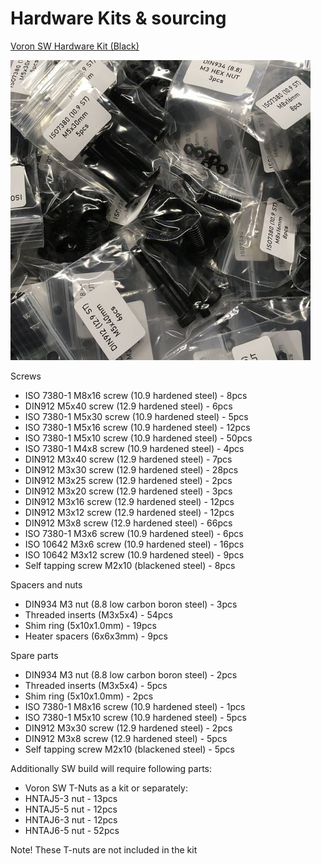 # Hardware Kits & sourcing 

[Voron SW Hardware Kit (Black)](https://lecktor.com/en/voron-sw/489-voron-sw-hardware-kit-black.html "VRN-SW-HRDWR-KIT")

![-]( ../images/VRN-SW-HRDWR-KIT.jpg)

Screws
  * ISO 7380-1 M8x16 screw (10.9 hardened steel) - 8pcs
  * DIN912 M5x40 screw (12.9 hardened steel) - 6pcs
  * ISO 7380-1 M5x30 screw (10.9 hardened steel) - 5pcs
  * ISO 7380-1 M5x16 screw (10.9 hardened steel) - 12pcs
  * ISO 7380-1 M5x10 screw (10.9 hardened steel) - 50pcs
  * ISO 7380-1 M4x8 screw (10.9 hardened steel) - 4pcs
  * DIN912 M3x40 screw (12.9 hardened steel) - 7pcs
  * DIN912 M3x30 screw (12.9 hardened steel) - 28pcs
  * DIN912 M3x25 screw (12.9 hardened steel) - 2pcs
  * DIN912 M3x20 screw (12.9 hardened steel) - 3pcs
  * DIN912 M3x16 screw (12.9 hardened steel) - 12pcs
  * DIN912 M3x12 screw (12.9 hardened steel) - 12pcs
  * DIN912 M3x8 screw (12.9 hardened steel) - 66pcs
  * ISO 7380-1 M3x6 screw (10.9 hardened steel) - 6pcs
  * ISO 10642 M3x6 screw (10.9 hardened steel) - 16pcs
  * ISO 10642 M3x12 screw (10.9 hardened steel) - 9pcs
  * Self tapping screw M2x10 (blackened steel) - 8pcs

Spacers and nuts
  * DIN934 M3 nut (8.8 low carbon boron steel) - 3pcs
  * Threaded inserts (M3x5x4) - 54pcs
  * Shim ring (5x10x1.0mm) - 19pcs
  * Heater spacers (6x6x3mm) - 9pcs

Spare parts
  * DIN934 M3 nut (8.8 low carbon boron steel) - 2pcs
  * Threaded inserts (M3x5x4) - 5pcs
  * Shim ring (5x10x1.0mm) - 2pcs
  * ISO 7380-1 M8x16 screw (10.9 hardened steel) - 1pcs
  * ISO 7380-1 M5x10 screw (10.9 hardened steel) - 5pcs
  * DIN912 M3x30 screw (12.9 hardened steel) - 2pcs
  * DIN912 M3x8 screw (12.9 hardened steel) - 5pcs
  * Self tapping screw M2x10 (blackened steel) - 5pcs

Additionally SW build will require following parts:
  * Voron SW T-Nuts as a kit
or separately:
  * HNTAJ5-3 nut - 13pcs
  * HNTAJ5-5 nut - 12pcs
  * HNTAJ6-3 nut - 12pcs
  * HNTAJ6-5 nut - 52pcs

Note! These T-nuts are not included in the kit

